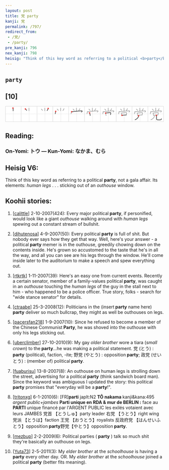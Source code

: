 ```yaml
---
layout: post
title: 党 party
kanji: 党
permalink: /797/
redirect_from:
 - /党/
 - /party/
pre_kanji: 796
nex_kanji: 798
heisig: "Think of this key word as referring to a political <b>party</b>, not a gala affair. Its elements: <i>human legs</i> . . . sticking out of an <i>outhouse</i> window."
---
```


## `party`

## [10]

<div class="stroke"><img src="../images/E5859A.png" /></div>

## Reading:

### On-Yomi: トウ &mdash; Kun-Yomi: なかま、むら

## Heisig V6:

Think of this key word as referring to a political <b>party</b>, not a gala affair. Its elements: <i>human legs</i> . . . sticking out of an <i>outhouse</i> window.

## Koohii stories:

1) [<a href="http://kanji.koohii.com/profile/calittle">calittle</a>] 2-10-2007(424): Every major political<strong> party</strong>, if personified, would look like a giant <em>outhouse</em> walking around with <em> human legs</em> spewing out a constant stream of bullshit.

2) [<a href="http://kanji.koohii.com/profile/dihutenosa">dihutenosa</a>] 4-9-2007(50): Every political<strong> party</strong> is full of shit. But nobody ever says how they get that way. Well, here&#039;s your answer - a political<strong> party</strong> memer is in the outhouse, greedily chowing down on the contents inside. He&#039;s grown so accustomed to the taste that he&#039;s in all the way, and all you can see are his legs through the window. He&#039;ll come inside later to the auditorium to make a speech and spew everything out.

3) [<a href="http://kanji.koohii.com/profile/rtkrtk">rtkrtk</a>] 1-11-2007(39): Here&#039;s an easy one from current events. Recently a certain senator, member of a family-values political<strong> party</strong>, was caught in an <em>outhouse</em> touching the <em>human legs</em> of the guy in the stall next to him - who happened to be a police officer. True story, folks - search for &quot;wide stance senator&quot; for details.

4) [<a href="http://kanji.koohii.com/profile/ctraabe">ctraabe</a>] 25-3-2008(12): Politicians in the (insert<strong> party</strong> name here)<strong> party</strong> deliver so much bullcrap, they might as well be outhouses on legs.

5) [<a href="http://kanji.koohii.com/profile/pacersfan218">pacersfan218</a>] 1-9-2007(10): Since he refused to become a member of the Chinese Communist<strong> Party</strong>, he was shoved into the outhouse with only his legs sticking out.

6) [<a href="http://kanji.koohii.com/profile/uberclimber">uberclimber</a>] 27-10-2010(9): My gay <em>older brother</em> wore a tiara (<em>small crown</em>) to the<strong> party</strong>...he was making a political statement. 党 (とう) :<strong> party</strong> (political), faction, -ite; 野党 (やとう) : opposition<strong> party</strong>; 政党 (せいとう) : (member of) political<strong> party</strong>.

7) [<a href="http://kanji.koohii.com/profile/fuaburisu">fuaburisu</a>] 13-8-2007(8): An outhouse on human legs is strolling down the street, advertising for a political<strong> party</strong> (think sandwich board man). Since the keyword was ambiguous I updated the story: this political<strong> party</strong> promises that &quot;everyday will be a<strong> party</strong>!&quot;.

8) [<a href="http://kanji.koohii.com/profile/tritonxg">tritonxg</a>] 6-1-2010(6): [FR]<strong>parti</strong> japlt:N2 <strong>TÔ nakama </strong> kanji&amp;kana:495<em> argent public+jambes </em><strong>Parti unique en RDA &amp; mur de BERLIN :</strong> face au <strong>PARTI</strong> unique financé par l&#039;ARGENT PUBLIC les exilés votaient avec leurs JAMBES 党首 【とうしゅ】party leader 右党 【うとう】right wing 党派 【とうは】faction 王党 【おうとう】royalists 反政府党 【はんせいふとう】opposition<strong> party</strong>野党【やとう】opposition<strong> party</strong>.

9) [<a href="http://kanji.koohii.com/profile/mezbup">mezbup</a>] 2-2-2009(6): Political parties (<strong> party</strong> ) talk so much shit they&#039;re basically an outhouse on legs.

10) [<a href="http://kanji.koohii.com/profile/Yuta73">Yuta73</a>] 2-5-2011(3): My <em>elder brother</em> at the <em>schoolhouse</em> is having a <strong>party</strong> every other day. OR. My <em>elder brother</em> at the <em>schoolhouse</em> joined a political <strong>party</strong> (better fits meaning).

